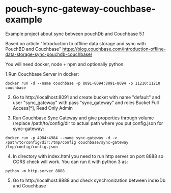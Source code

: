 # pouch-sync-gateway-couchbase-example
Example project about sync between pouchDb and Couchbase 5.1 

Based on article "Introduction to offline data storage and sync with PouchBD and Couchbase" https://blog.couchbase.com/introduction-offline-data-storage-sync-pouchdb-couchbase/  

You will need docker, node + npm and optionally python.

 1.Run Couchbase Server in docker:
```
docker run -d --name couchbase -p 8091-8094:8091-8094 -p 11210:11210 couchbase
```
 2. Go to http://localhost:8091 and create bucket with name "default" and user "sync_gateway" with pass "sync_gateway" and roles Bucket Full Access[*], Read Only Admin

 3. Run Couchbase Sync Gateway and give properties through volume (replace /path/to/config/dir to actual path where you put config.json for sync-gateway:
```
docker run -p 4984:4984 --name sync-gateway -d -v /path/to/config/dir:/tmp/config couchbase/sync-gateway /tmp/config/config.json
```
 4. In directory with index.html you need to run http server on port 8888 so CORS check will work. You can run it with python 3 as:
```
python -m http.server 8888
```

 5. Go to http://localhost:8888 and check synchronization between indexDb and Couchbase
